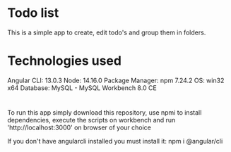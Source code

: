 # Todo list

This is a simple app to create, edit todo's and group them in folders.

# Technologies used

Angular CLI: 13.0.3
Node: 14.16.0
Package Manager: npm 7.24.2
OS: win32 x64
Database: MySQL - MySQL Workbench 8.0 CE
#
To run this app simply download this repository, use npmi to install dependencies, execute the scripts on workbench and run 'http://localhost:3000' on browser of your choice

If you don't have angularcli installed you must install it: npm i @angular/cli
